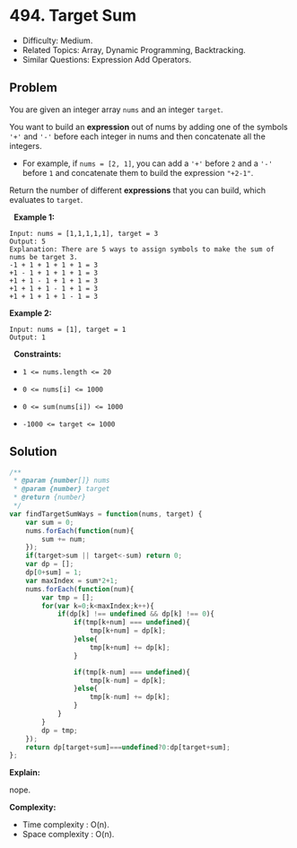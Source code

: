 # 494. Target Sum

- Difficulty: Medium.
- Related Topics: Array, Dynamic Programming, Backtracking.
- Similar Questions: Expression Add Operators.

## Problem

You are given an integer array ```nums``` and an integer ```target```.

You want to build an **expression** out of nums by adding one of the symbols ```'+'``` and ```'-'``` before each integer in nums and then concatenate all the integers.


	
- For example, if ```nums = [2, 1]```, you can add a ```'+'``` before ```2``` and a ```'-'``` before ```1``` and concatenate them to build the expression ```"+2-1"```.


Return the number of different **expressions** that you can build, which evaluates to ```target```.

 
**Example 1:**

```
Input: nums = [1,1,1,1,1], target = 3
Output: 5
Explanation: There are 5 ways to assign symbols to make the sum of nums be target 3.
-1 + 1 + 1 + 1 + 1 = 3
+1 - 1 + 1 + 1 + 1 = 3
+1 + 1 - 1 + 1 + 1 = 3
+1 + 1 + 1 - 1 + 1 = 3
+1 + 1 + 1 + 1 - 1 = 3
```

**Example 2:**

```
Input: nums = [1], target = 1
Output: 1
```

 
**Constraints:**


	
- ```1 <= nums.length <= 20```
	
- ```0 <= nums[i] <= 1000```
	
- ```0 <= sum(nums[i]) <= 1000```
	
- ```-1000 <= target <= 1000```



## Solution

```javascript
/**
 * @param {number[]} nums
 * @param {number} target
 * @return {number}
 */
var findTargetSumWays = function(nums, target) {
    var sum = 0;
    nums.forEach(function(num){
        sum += num;
    });
    if(target>sum || target<-sum) return 0;
    var dp = [];
    dp[0+sum] = 1;
    var maxIndex = sum*2+1;
    nums.forEach(function(num){
        var tmp = [];
        for(var k=0;k<maxIndex;k++){
            if(dp[k] !== undefined && dp[k] !== 0){
                if(tmp[k+num] === undefined){
                    tmp[k+num] = dp[k];
                }else{
                    tmp[k+num] += dp[k];
                }

                if(tmp[k-num] === undefined){
                    tmp[k-num] = dp[k];
                }else{
                    tmp[k-num] += dp[k];
                }
            }
        }
        dp = tmp;
    });
    return dp[target+sum]===undefined?0:dp[target+sum];
};
```

**Explain:**

nope.

**Complexity:**

* Time complexity : O(n).
* Space complexity : O(n).
